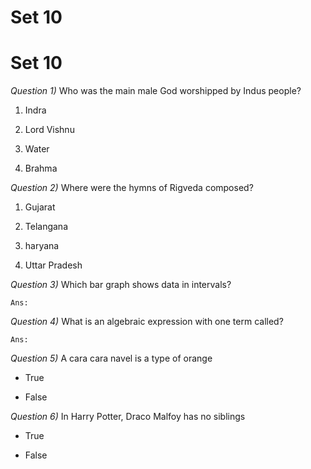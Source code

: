 #	Set 10

#	Set 10

_Question 1)_	Who was the main male God worshipped by Indus people?

1.	Indra

1.	Lord Vishnu

1.	Water

1.	Brahma




_Question 2)_	Where were the hymns of Rigveda composed?

1.	Gujarat

1.	Telangana

1.	haryana

1.	Uttar Pradesh




_Question 3)_	Which bar graph shows data in intervals?

	Ans:




_Question 4)_	What is an algebraic expression with one term called?

	Ans:




_Question 5)_	A cara cara navel is a type of orange

*	True

*	False




_Question 6)_	In Harry Potter, Draco Malfoy has no siblings

*	True

*	False




